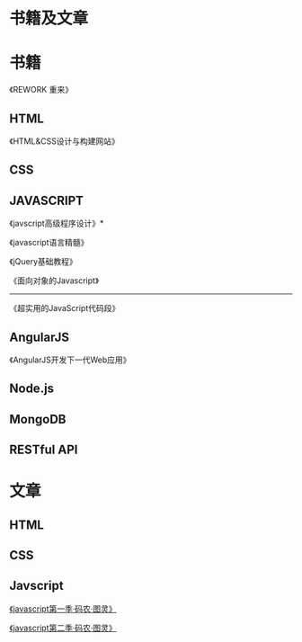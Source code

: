 书籍及文章
===
书籍
===
《REWORK 重来》

HTML
---
《HTML&CSS设计与构建网站》


CSS
---


JAVASCRIPT
---
《javscript高级程序设计》*

《javascript语言精髓》

《jQuery基础教程》

《面向对象的Javascript》

---
《超实用的JavaScript代码段》

AngularJS
---
《AngularJS开发下一代Web应用》

Node.js
---

MongoDB
---

RESTful API
---

文章
===
HTML
---

CSS
---

Javscript
---
[《javascript第一季·码农·图灵》](http://www.ituring.com.cn/article/62777)

[《javascript第二季·码农·图灵》](http://www.ituring.com.cn/tupubarticle/1661)



